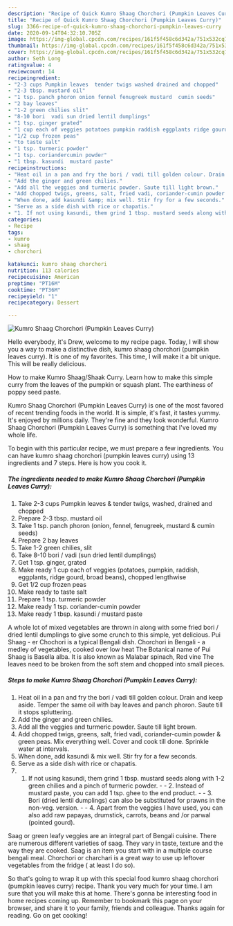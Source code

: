 ```yaml
---
description: "Recipe of Quick Kumro Shaag Chorchori (Pumpkin Leaves Curry)"
title: "Recipe of Quick Kumro Shaag Chorchori (Pumpkin Leaves Curry)"
slug: 3366-recipe-of-quick-kumro-shaag-chorchori-pumpkin-leaves-curry
date: 2020-09-14T04:32:10.705Z
image: https://img-global.cpcdn.com/recipes/161f5f458c6d342a/751x532cq70/kumro-shaag-chorchori-pumpkin-leaves-curry-recipe-main-photo.jpg
thumbnail: https://img-global.cpcdn.com/recipes/161f5f458c6d342a/751x532cq70/kumro-shaag-chorchori-pumpkin-leaves-curry-recipe-main-photo.jpg
cover: https://img-global.cpcdn.com/recipes/161f5f458c6d342a/751x532cq70/kumro-shaag-chorchori-pumpkin-leaves-curry-recipe-main-photo.jpg
author: Seth Long
ratingvalue: 4
reviewcount: 14
recipeingredient:
- "2-3 cups Pumpkin leaves  tender twigs washed drained and chopped"
- "2-3 tbsp. mustard oil"
- "1 tsp. panch phoron onion fennel fenugreek mustard  cumin seeds"
- "2 bay leaves"
- "1-2 green chilies slit"
- "8-10 bori  vadi sun dried lentil dumplings"
- "1 tsp. ginger grated"
- "1 cup each of veggies potatoes pumpkin raddish eggplants ridge gourd broad beans chopped lengthwise"
- "1/2 cup frozen peas"
- "to taste salt"
- "1 tsp. turmeric powder"
- "1 tsp. coriandercumin powder"
- "1 tbsp. kasundi  mustard paste"
recipeinstructions:
- "Heat oil in a pan and fry the bori / vadi till golden colour. Drain and keep aside. Temper the same oil with bay leaves and panch phoron. Saute till it stops spluttering."
- "Add the ginger and green chilies."
- "Add all the veggies and turmeric powder. Saute till light brown."
- "Add chopped twigs, greens, salt, fried vadi, coriander-cumin powder &amp; green peas. Mix everything well. Cover and cook till done. Sprinkle water at intervals."
- "When done, add kasundi &amp; mix well. Stir fry for a few seconds."
- "Serve as a side dish with rice or chapatis."
- "1. If not using kasundi, them grind 1 tbsp. mustard seeds along with 1-2 green chilies and a pinch of turmeric powder.  2. Instead of mustard paste, you can add 1 tsp. ghee to the end product.   3. Bori (dried lentil dumplings) can also be substituted for prawns in the non-veg. version.  4. Apart from the veggies I have used, you can also add raw papayas, drumstick, carrots, beans and /or parwal (pointed gourd)."
categories:
- Recipe
tags:
- kumro
- shaag
- chorchori

katakunci: kumro shaag chorchori 
nutrition: 113 calories
recipecuisine: American
preptime: "PT16M"
cooktime: "PT36M"
recipeyield: "1"
recipecategory: Dessert

---
```



![Kumro Shaag Chorchori (Pumpkin Leaves Curry)](https://img-global.cpcdn.com/recipes/161f5f458c6d342a/751x532cq70/kumro-shaag-chorchori-pumpkin-leaves-curry-recipe-main-photo.jpg)

Hello everybody, it's Drew, welcome to my recipe page. Today, I will show you a way to make a distinctive dish, kumro shaag chorchori (pumpkin leaves curry). It is one of my favorites. This time, I will make it a bit unique. This will be really delicious.

How to make Kumro Shaag/Shaak Curry. Learn how to make this simple curry from the leaves of the pumpkin or squash plant. The earthiness of poppy seed paste.

Kumro Shaag Chorchori (Pumpkin Leaves Curry) is one of the most favored of recent trending foods in the world. It is simple, it's fast, it tastes yummy. It's enjoyed by millions daily. They're fine and they look wonderful. Kumro Shaag Chorchori (Pumpkin Leaves Curry) is something that I've loved my whole life.


To begin with this particular recipe, we must prepare a few ingredients. You can have kumro shaag chorchori (pumpkin leaves curry) using 13 ingredients and 7 steps. Here is how you cook it.

<!--inarticleads1-->

##### The ingredients needed to make Kumro Shaag Chorchori (Pumpkin Leaves Curry):

1. Take 2-3 cups Pumpkin leaves &amp; tender twigs, washed, drained and chopped
1. Prepare 2-3 tbsp. mustard oil
1. Take 1 tsp. panch phoron (onion, fennel, fenugreek, mustard &amp; cumin seeds)
1. Prepare 2 bay leaves
1. Take 1-2 green chilies, slit
1. Take 8-10 bori / vadi (sun dried lentil dumplings)
1. Get 1 tsp. ginger, grated
1. Make ready 1 cup each of veggies (potatoes, pumpkin, raddish, eggplants, ridge gourd, broad beans), chopped lengthwise
1. Get 1/2 cup frozen peas
1. Make ready to taste salt
1. Prepare 1 tsp. turmeric powder
1. Make ready 1 tsp. coriander-cumin powder
1. Make ready 1 tbsp. kasundi / mustard paste


A whole lot of mixed vegetables are thrown in along with some fried bori / dried lentil dumplings to give some crunch to this simple, yet delicious. Pui Shaag - er Chochori is a typical Bengali dish. Chorchori in Bengali - a medley of vegetables, cooked over low heat The Botanical name of Pui Shaag is Basella alba. It is also known as Malabar spinach, Red vine The leaves need to be broken from the soft stem and chopped into small pieces. 

<!--inarticleads2-->

##### Steps to make Kumro Shaag Chorchori (Pumpkin Leaves Curry):

1. Heat oil in a pan and fry the bori / vadi till golden colour. Drain and keep aside. Temper the same oil with bay leaves and panch phoron. Saute till it stops spluttering.
1. Add the ginger and green chilies.
1. Add all the veggies and turmeric powder. Saute till light brown.
1. Add chopped twigs, greens, salt, fried vadi, coriander-cumin powder &amp; green peas. Mix everything well. Cover and cook till done. Sprinkle water at intervals.
1. When done, add kasundi &amp; mix well. Stir fry for a few seconds.
1. Serve as a side dish with rice or chapatis.
1. 1. If not using kasundi, them grind 1 tbsp. mustard seeds along with 1-2 green chilies and a pinch of turmeric powder. -  - 2. Instead of mustard paste, you can add 1 tsp. ghee to the end product.  -  - 3. Bori (dried lentil dumplings) can also be substituted for prawns in the non-veg. version. -  - 4. Apart from the veggies I have used, you can also add raw papayas, drumstick, carrots, beans and /or parwal (pointed gourd).


Saag or green leafy veggies are an integral part of Bengali cuisine. There are numerous different varieties of saag. They vary in taste, texture and the way they are cooked. Saag is an item you start with in a multiple course bengali meal. Chorchori or charchari is a great way to use up leftover vegetables from the fridge ( at least I do so). 

So that's going to wrap it up with this special food kumro shaag chorchori (pumpkin leaves curry) recipe. Thank you very much for your time. I am sure that you will make this at home. There's gonna be interesting food in home recipes coming up. Remember to bookmark this page on your browser, and share it to your family, friends and colleague. Thanks again for reading. Go on get cooking!
